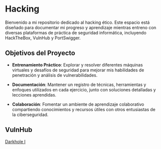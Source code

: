 # Hacking

Bienvenido a mi repositorio dedicado al hacking ético. Este espacio está diseñado para documentar mi progreso y aprendizaje mientras entreno con diversas plataformas de práctica de seguridad informática, incluyendo HackTheBox, VulnHub y PortSwigger.

## Objetivos del Proyecto

- **Entrenamiento Práctico**: Explorar y resolver diferentes máquinas virtuales y desafíos de seguridad para mejorar mis habilidades de penetración y análisis de vulnerabilidades.

- **Documentación**: Mantener un registro de técnicas, herramientas y enfoques utilizados en cada ejercicio, junto con soluciones detalladas y lecciones aprendidas.

- **Colaboración**: Fomentar un ambiente de aprendizaje colaborativo compartiendo conocimientos y recursos útiles con otros entusiastas de la ciberseguridad.

## VulnHub

[Darkhole I](https://github.com/juanlxs/Hacking/tree/DarkHole-I) 
